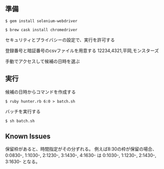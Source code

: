 準備
----

`$ gem install selenium-webdriver`

`$ brew cask install chromedriver`

セキュリティとプライバシーの設定で、実行を許可する

登録番号と暗証番号のcsvファイルを用意する
    12234,4321,平岡,モンスターズ

手動でアクセスして候補の日時を選ぶ

実行
----
候補の日時からコマンドを作成する

`$ ruby hunter.rb 6:0 > batch.sh`

バッチを実行する

`$ sh batch.sh`


Known Issues
------------
保留枠があると、時間指定がその分ずれる。
例えば8:30の枠が保留の場合、
0:0830-, 1:1030-, 2:1230-, 3:1430-, 4:1630-
は
0:1030-, 1:1230-, 2:1430-, 3:1630-
となる。
